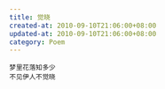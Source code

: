 ```yaml
---
title: 觉晓
created-at: 2010-09-10T21:06:00+08:00
updated-at: 2010-09-10T21:06:00+08:00
category: Poem
---
```


    梦里花落知多少
    不见伊人不觉晓
